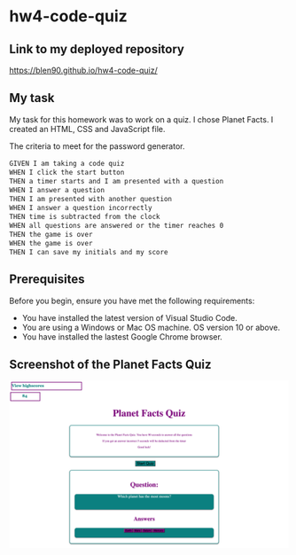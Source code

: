 # hw4-code-quiz

## Link to my deployed repository

https://blen90.github.io/hw4-code-quiz/

## My task

My task for this homework was to work on a quiz. I chose Planet Facts. I created an HTML, CSS and JavaScript file. 

The criteria to meet for the password generator.
```
GIVEN I am taking a code quiz
WHEN I click the start button
THEN a timer starts and I am presented with a question
WHEN I answer a question
THEN I am presented with another question
WHEN I answer a question incorrectly
THEN time is subtracted from the clock
WHEN all questions are answered or the timer reaches 0
THEN the game is over
WHEN the game is over
THEN I can save my initials and my score

```

## Prerequisites
Before you begin, ensure you have met the following requirements:
* You have installed the latest version of Visual Studio Code. 
* You are using a Windows or Mac OS machine. OS version 10 or above.
* You have installed the lastest Google Chrome browser.

## Screenshot of the Planet Facts Quiz
![Quiz](./assets/images/quiz.jpg)